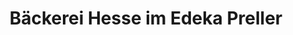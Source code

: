 ---
title: "Bäckerei Hesse im Edeka Preller"
url: /luedenscheid/baeckerei-hesse-im-edeka-preller/
shop: Bäckerei
---